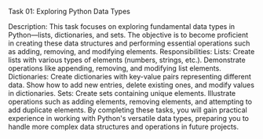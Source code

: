 Task 01: Exploring Python Data Types

Description: This task focuses on exploring fundamental data types in Python—lists, dictionaries, and sets. The objective is to become proficient in creating these data structures and performing essential operations such as adding, removing, and modifying elements.
Responsibilities:
Lists:
Create lists with various types of elements (numbers, strings, etc.).
Demonstrate operations like appending, removing, and modifying list elements.
Dictionaries:
Create dictionaries with key-value pairs representing different data.
Show how to add new entries, delete existing ones, and modify values in dictionaries.
Sets:
Create sets containing unique elements.
Illustrate operations such as adding elements, removing elements, and attempting to add duplicate elements.
By completing these tasks, you will gain practical experience in working with Python's versatile data types, preparing you to handle more complex data structures and operations in future projects.
